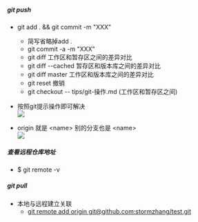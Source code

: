 ##### git push


- git add . && git commit -m "XXX"
    - 简写省略掉add .
    - git commit -a -m "XXX"
    - git diff 工作区和暂存区之间的差异对比
    - git diff --cached 暂存区和版本库之间的差异对比
    - git diff master 工作区和版本库之间的差异对比
    - git reset 撤销
    - git checkout -- tips/git-操作.md (工作区和暂存区之间)

- 按照git提示操作即可解决<br>
![](http://i1.piimg.com/519918/391abc935e0cc692.png)<br>
- origin 就是 <name\> 别的分支也是 <name\> <br>
![](http://p1.bpimg.com/519918/2fa26eece359a65e.png)<br>



##### 查看远程仓库地址
- $ git remote -v

##### git pull
- 本地与远程建立关联
    - [git remote add origin git@github.com:stormzhang/test.git](http://blog.csdn.net/debug_zhang/article/details/52215577)